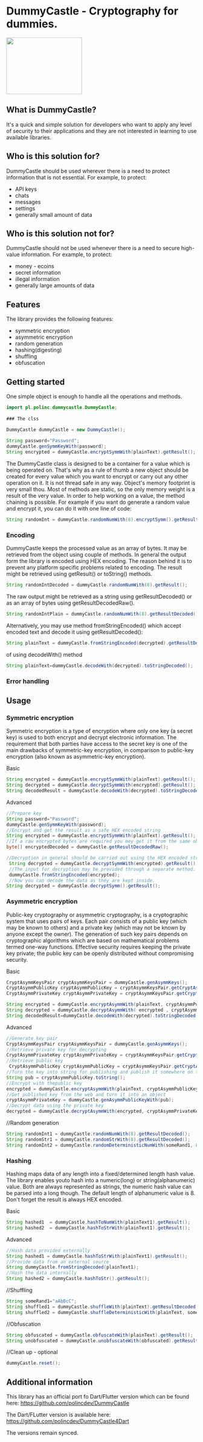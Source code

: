 # DummyCastle - Cryptography for dummies.
  
<img align="middle" src="https://github.com/polincdev/DummyCastle/blob/master/img/dummycastle.png" data-canonical-src="https://github.com/polincdev/DummyCastle/blob/master/img/dummycastle.png" width="200" height="150" />

## What is DummyCastle?

It's a quick and simple solution for developers who want to apply any level of security to their applications and they are not
interested in learning to use available libraries.

## Who is this solution for?
DummyCastle should be used wherever there is a need to protect information that is not essential. For example, to protect:
- API keys
- chats
- messages
- settings
- generally small amount of data

## Who is this solution not for?

DummyCastle should not be used whenever there is a need to secure high-value information. For example, to protect:
- money - ecoins
- secret information
- illegal information
- generally large amounts of data

## Features

The library provides the following features:
- symmetric encryption
- asymmetric encryption
- random generation
- hashing(digesting)
- shuffling
- obfuscation

## Getting started

One simple object is enough to handle all the operations and methods.

```java
import pl.polinc.dummycastle.DummyCastle;
 
### The clss

DummyCastle dummyCastle = new DummyCastle();
 
String password="Password";
dummyCastle.genSymmKeyWith(password);
String encrypted = dummyCastle.encryptSymmWith(plainText).getResult();
```

The DummyCastle class is designed to be a container for a value which is being operated on.
That's why as a rule of thumb a new object should be created for every value which you want to encrypt or carry out any other operation on it.
It is not thread safe in any way. Object's memory footprint is very small thou. Most of methods are static, so the only memory weight is a result of the very value. 
In order to help working on a value, the method chaining is possible. For example if you want do generate a random value and encrypt it, you can do it with one line of code:

```java
String randomInt = dummyCastle.randomNumWith(8).encryptSymm().getResult();
```

### Encoding

DummyCastle keeps the processed value as an array of bytes. It may be retrieved from the object using couple of methods.
In general the output form the library is encoded using HEX encoding. The reason behind it is to prevent any platform specific problems related to encoding. 
The result might be retrieved using getResult() or toString() methods. 

```java
String randomIntDecoded = dummyCastle.randomNumWith(8).getResult();
```

The raw output might be retrieved as a string using getResultDecoded() or as an array of bytes using getResultDecodedRaw().

```java
String randomIntPlain = dummyCastle.randomNumWith(8).getResultDecoded();
```

Alternatively, you may use method fromStringEncoded() which accept encoded text and decode it using getResultDecoded():

```java
String plainText = dummyCastle.fromStringEncoded(decrypted).getResultDecoded();
```

of using decodeWith() method

```java
String plainText=dummyCastle.decodeWith(decrypted).toStringDecoded();
```

### Error handling



## Usage

### Symmetric encryption

Symmetric encryption is a type of encryption where only one key (a secret key) is used to both encrypt and decrypt electronic information. 
The requirement that both parties have access to the secret key is one of the main drawbacks of symmetric-key encryption, in comparison to public-key encryption (also known as asymmetric-key encryption).

Basic
```java
String encrypted = dummyCastle.encryptSymmWith(plainText).getResult();
String decrypted = dummyCastle.decryptSymmWith(encrypted).getResult();
String decodedResult = dummyCastle.decodeWith(decrypted).toStringDecoded();
```
Advanced
```java
//Prepare key
String password="Password";
dummyCastle.genSymmKeyWith(password);
//Encrypt and get the result as a safe HEX encoded string
String encrypted = dummyCastle.encryptSymmWith(plainText).getResult();
//If a raw encrypted bytes are required you mey get it from the same object
byte[] encryptedDecoded = dummyCastle.getResultDecodedRaw();

//Decryption in general should be carried out using the HEX encoded string. The resulting plain text is still HEX decoded.
 String decrypted = dummyCastle.decryptSymmWith(encrypted).getResult();
 //The input for decryption may be provided through a separate method.
 dummyCastle.fromStringEncoded(encrypted);
 //Now you can decode the data as they are kept inside. 
String decrypted = dummyCastle.decryptSymm().getResult();
```

### Asymmetric encryption

Public-key cryptography or asymmetric cryptography, is a cryptographic system that uses pairs of keys. 
Each pair consists of a public key (which may be known to others) and a private key (which may not be known by anyone except the owner). 
The generation of such key pairs depends on cryptographic algorithms which are based on mathematical problems termed one-way functions. 
Effective security requires keeping the private key private; the public key can be openly distributed without compromising security.

Basic
```java
CryptAsymmKeysPair cryptAsymmKeysPair = dummyCastle.genAsymmKeys();
CryptAsymmPublicKey cryptAsymmPublicKey = cryptAsymmKeysPair.getCryptAsymmPublicKey();
CryptAsymmPrivateKey cryptAsymmPrivateKey = cryptAsymmKeysPair.getCryptAsymmPrivateKey();

String encrypted = dummyCastle.encryptAsymmWith(plainText, cryptAsymmPublicKey).getResult();
String decrypted = dummyCastle.decryptAsymmWith( encrypted , cryptAsymmPrivateKey).getResult();
String decodedResult=dummyCastle.decodeWith(decrypted).toStringDecoded();
```

Advanced
```java
//Generate key pair
CryptAsymmKeysPair cryptAsymmKeysPair = dummyCastle.genAsymmKeys();
//Retrieve private key for decrypting
CryptAsymmPrivateKey cryptAsymmPrivateKey = cryptAsymmKeysPair.getCryptAsymmPrivateKey();
//Retrieve public key  
 CryptAsymmPublicKey cryptAsymmPublicKey = cryptAsymmKeysPair.getCryptAsymmPublicKey();
//Turn the key into string for publishing and publish it somewhere on the web
String pub = cryptAsymmPublicKey.toString();
//Encrypt with thepublic key
encrypted = dummyCastle.encryptAsymmWith(plainText, cryptAsymmPublicKey).getResult();
//Get published key from the web and turn it into an object
cryptAsymmPrivateKey = dummyCastle.genAsymmPublicKeyWith(pub);
//Decrypt data using the private key
decrypted = dummyCastle.decryptAsymmWith(encrypted, cryptAsymmPrivateKey).getResult();
```

//Random generation

```java
String randomInt1 = dummyCastle.randomNumWith(8).getResultDecoded();
String randomStr1 = dummyCastle.randomStrWith(8).getResultDecoded();
String randomInt2 = dummyCastle.randomDeterministicNumWith(someRand1, 8).getResult();
```

### Hashing

Hashing maps data of any length into a fixed/determined length hash value. 
The library enables youto hash into a numeric(long) or string(alphanumeric) value.
Both are always represented as strings, the numeric hash value can be parsed into a long though. 
The default length of alphanumeric value is 8. Don't forget the result is always HEX encoded.

Basic
```java
String hashed1  = dummyCastle.hashToNumWith(plainText1).getResult();
String hashed2  = dummyCastle.hashToStrWith(plainText1).getResult();
```

Advanced
```java
//Hash data provided externally
String hashed1 = dummyCastle.hashToStrWith(plainText1).getResult();
//Provide data from an external source
String dummyCastle.fromStringDecoded(plainText1);
//Hash the data internally
String hashed2 = dummyCastle.hashToStr().getResult();
```
 

//Shuffling

```java
String someRand1="aAbBcC";
String shuffled1 = dummyCastle.shuffleWith(plainText).getResultDecoded();
String shuffled2 = dummyCastle.shuffleDeterministicWith(plainText, someRand1).getResultDecoded();
```

//Obfuscation

```java
String obfuscated = dummyCastle.obfuscateWith(plainText).getResult();
String unobfuscated = dummyCastle.unobfuscateWith(obfuscated).getResult();
```

//Clean up - optional
```java
dummyCastle.reset();
```

## Additional information

This library has an official port fo Dart/Flutter version which can be found here:
https://github.com/polincdev/DummyCastle

The Dart/FLutter version is available here:
https://github.com/polincdev/DummyCastle4Dart

The versions remain synced.